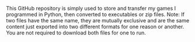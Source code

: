 This GitHub repository is simply used to store and transfer my games I programmed in Python, then converted to executables or zip files.
Note: If two files have the same name, they are mutually exclusive and are the same content just exported into two different formats for one reason or another. You are not required to download both files for one to run.
